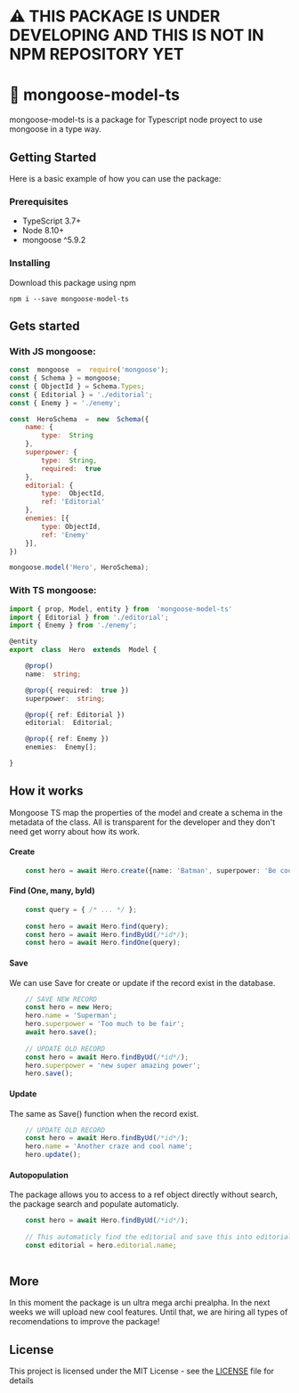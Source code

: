
# :warning: THIS PACKAGE IS UNDER DEVELOPING AND THIS IS NOT IN NPM REPOSITORY YET

# :rocket: mongoose-model-ts

mongoose-model-ts is a package for Typescript node proyect to use mongoose in a type way.

## Getting Started

Here is a basic example of how you can use the package:

### Prerequisites


* TypeScript 3.7+
* Node 8.10+
* mongoose ^5.9.2


### Installing

Download this package using npm

```
npm i --save mongoose-model-ts
```


## Gets started

### With JS mongoose:

```js
const  mongoose  =  require('mongoose');
const { Schema } = mongoose;
const { ObjectId } = Schema.Types;
const { Editorial } = './editorial';
const { Enemy } = './enemy';

const  HeroSchema  =  new  Schema({
	name: { 
		type:  String 
	},
	superpower: { 
		type:  String, 
		required:  true 
	},
	editorial: { 
		type:  ObjectId, 
		ref: 'Editorial' 
	},
	enemies: [{ 
		type: ObjectId, 
		ref: 'Enemy' 
	}],
})

mongoose.model('Hero', HeroSchema);
```

### With TS mongoose:
```ts
import { prop, Model, entity } from  'mongoose-model-ts'
import { Editorial } from './editorial';
import { Enemy } from './enemy';

@entity
export  class  Hero  extends  Model {

	@prop()
	name:  string;

	@prop({ required:  true })
	superpower:  string;

	@prop({ ref: Editorial })
	editorial:  Editorial;

	@prop({ ref: Enemy })
	enemies:  Enemy[];

}
```
## How it works

Mongoose TS map the properties of the model and create a schema in the metadata of the class. All is transparent for the developer and they don't need get worry about how its work.

#### Create

```ts
	const hero = await Hero.create({name: 'Batman', superpower: 'Be cool' });
```

#### Find (One, many, byId)

```ts
	const query = { /* ... */ };
	
	const hero = await Hero.find(query);
	const hero = await Hero.findByUd(/*id*/);
	const hero = await Hero.findOne(query);
```

#### Save

We can use Save for create or update if the record exist in the database.
```ts
	// SAVE NEW RECORD
	const hero = new Hero;
	hero.name = 'Superman';
	hero.superpower = 'Too much to be fair';
	await hero.save();
	
	// UPDATE OLD RECORD
	const hero = await Hero.findByUd(/*id*/);
	hero.superpower = 'new super amazing power';
	hero.save();
```

#### Update

The same as Save() function when the record exist.
```ts
	// UPDATE OLD RECORD
	const hero = await Hero.findByUd(/*id*/);
	hero.name = 'Another craze and cool name';
	hero.update();
```

#### Autopopulation

The package allows you to access to a ref object directly without search, the package search and populate automaticly.
```ts
	const hero = await Hero.findByUd(/*id*/);
	
	// This automaticly find the editorial and save this into editorial property
	const editorial = hero.editorial.name;
	
```

## More

In this moment the package is un ultra mega archi prealpha. In the next weeks we will upload new cool features. Until that, we are hiring all types of recomendations to improve the package!
 

## License

This project is licensed under the MIT License - see the [LICENSE](LICENSE) file for details
